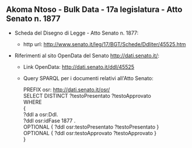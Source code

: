 ## Akoma Ntoso - Bulk Data - 17a legislatura - Atto Senato n. 1877 ##

* Scheda del Disegno di Legge - Atto Senato n. 1877:
	* http url: http://www.senato.it/leg/17/BGT/Schede/Ddliter/45525.htm

* Riferimenti al sito OpenData del Senato http://dati.senato.it/:
	* Link OpenData: http://dati.senato.it/ddl/45525
	* Query SPARQL per i documenti relativi all'Atto Senato:

        PREFIX osr: <http://dati.senato.it/osr/>  
		SELECT DISTINCT ?testoPresentato ?testoApprovato  
		WHERE  
		{  
		    ?ddl a osr:Ddl.  
		    ?ddl osr:idFase 1877 .  
		    OPTIONAL { ?ddl osr:testoPresentato ?testoPresentato }  
		    OPTIONAL { ?ddl osr:testoApprovato ?testoApprovato }  
		}
		